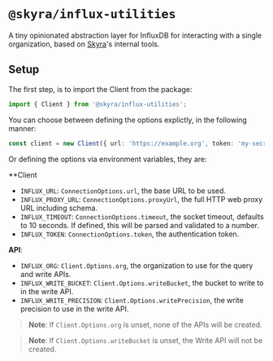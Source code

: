 # `@skyra/influx-utilities`

A tiny opinionated abstraction layer for InfluxDB for interacting with a single organization, based on [Skyra](https://skyra.pw)'s internal tools.

## Setup

The first step, is to import the Client from the package:

```typescript
import { Client } from '@skyra/influx-utilities';
```

You can choose between defining the options explictly, in the following manner:

```typescript
const client = new Client({ url: 'https://example.org', token: 'my-secret-token' });
```

Or defining the options via environment variables, they are:

**Client

-   `INFLUX_URL`: `ConnectionOptions.url`, the base URL to be used.
-   `INFLUX_PROXY_URL`: `ConnectionOptions.proxyUrl`, the full HTTP web proxy URL including schema.
-   `INFLUX_TIMEOUT`: `ConnectionOptions.timeout`, the socket timeout, defaults to 10 seconds. If defined, this will be parsed and validated to a number.
-   `INFLUX_TOKEN`: `ConnectionOptions.token`, the authentication token.

**API**:

-   `INFLUX_ORG`: `Client.Options.org`, the organization to use for the query and write APIs.
-   `INFLUX_WRITE_BUCKET`: `Client.Options.writeBucket`, the bucket to write to in the write API.
-   `INFLUX_WRITE_PRECISION`: `Client.Options.writePrecision`, the write precision to use in the write API.

> **Note**: If `Client.Options.org` is unset, none of the APIs will be created.

> **Note**: If `Client.Options.writeBucket` is unset, the Write API will not be created.
